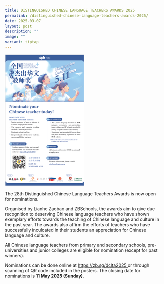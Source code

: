 ```yaml
---
title: DISTINGUISHED CHINESE LANGUAGE TEACHERS AWARDS 2025
permalink: /distinguished-chinese-language-teachers-awards-2025/
date: 2025-03-07
layout: post
description: ""
image: ""
variant: tiptap
---
```

<p></p>
<p></p>
<div class="isomer-image-wrapper">
<img style="width: 50%;" height="auto" width="100%" alt="" src="/images/2025 uploads/SPH_Chinese_award_.png">
</div>
<p></p>
<p></p>
<p>The 28th Distinguished Chinese Language Teachers Awards is now open for
nominations.</p>
<p>Organised by Lianhe Zaobao and ZBSchools, the awards aim to give due recognition
to deserving Chinese language teachers who have shown exemplary efforts
towards the teaching of Chinese language and culture in the past year.
The awards also affirm the efforts of teachers who have successfully inculcated
in their students an appreciation for Chinese language and culture.</p>
<p>All Chinese language teachers from primary and secondary schools, pre-universities
and junior colleges are eligible for nomination (except for past winners).</p>
<p>Nominations can be done online at <a href="https://zb.sg/dclta2025" rel="noopener noreferrer nofollow" target="_blank">https://zb.sg/dclta2025</a><a href="http://dclta2021.sphevents.com.sg/%23inbox/_blank" rel="noopener noreferrer nofollow" target="_blank"> </a>or
through scanning of QR code included in the posters. The closing date for
nominations is <strong>11 May 2025 (Sunday)</strong>.</p>